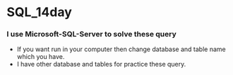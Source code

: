 # SQL_14day

### I use Microsoft-SQL-Server to solve these query 
* If you want run in your computer then change database and table name which you have.
* I have other database and tables for practice these query.
